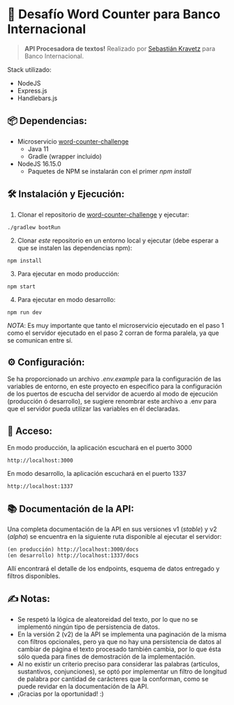 # 🚀 Desafío Word Counter para Banco Internacional

> **API Procesadora de textos!**
> Realizado por [Sebastián Kravetz](mailto:sebastiankravetz@icloud.com) para Banco Internacional.

Stack utilizado:

- NodeJS
- Express.js
- Handlebars.js

## 📦 Dependencias:

- Microservicio [word-counter-challenge](https://github.com/bi-lriveros/word-counter-challenge/)
  - Java 11
  - Gradle (wrapper incluido)
- NodeJS 16.15.0
  - Paquetes de NPM se instalarán con el primer _npm install_

## 🛠 Instalación y Ejecución:

1. Clonar el repositorio de [word-counter-challenge](https://github.com/bi-lriveros/word-counter-challenge/) y ejecutar:

```
./gradlew bootRun
```

2. Clonar _este_ repositorio en un entorno local y ejecutar (debe esperar a que se instalen las dependencias npm):

```
npm install
```

3. Para ejecutar en modo producción:

```
npm start
```

4. Para ejecutar en modo desarrollo:

```
npm run dev
```

_NOTA_: Es muy importante que tanto el microservicio ejecutado en el paso 1 como el servidor ejecutado en el paso 2 corran de forma paralela, ya que se comunican entre sí.

## ⚙️ Configuración:

Se ha proporcionado un archivo _.env.example_ para la configuración de las variables de entorno, en este proyecto en específico para la configuración de los puertos de escucha del servidor de acuerdo al modo de ejecución (producción ó desarrollo), se sugiere renombrar este archivo a .env para que el servidor pueda utilizar las variables en él declaradas.

## 🔐 Acceso:

En modo producción, la aplicación escuchará en el puerto 3000

```
http://localhost:3000
```

En modo desarrollo, la aplicación escuchará en el puerto 1337

```
http://localhost:1337
```

## 📚 Documentación de la API:

Una completa documentación de la API en sus versiones v1 (_stable_) y v2 (_alpha_) se encuentra en la siguiente ruta disponible al ejecutar el servidor:

```
(en producción) http://localhost:3000/docs
(en desarrollo) http://localhost:1337/docs
```

Allí encontrará el detalle de los endpoints, esquema de datos entregado y filtros disponibles.

## ✍️ Notas:

- Se respetó la lógica de aleatoreidad del texto, por lo que no se implementó ningún tipo de persistencia de datos.
- En la versión 2 (v2) de la API se implementa una paginación de la misma con filtros opcionales, pero ya que no hay una persistencia de datos al cambiar de página el texto procesado también cambia, por lo que ésta sólo queda para fines de demostración de la implementación.
- Al no existir un criterio preciso para considerar las palabras (articulos, sustantivos, conjunciones), se optó por implementar un filtro de longitud de palabra por cantidad de carácteres que la conforman, como se puede revidar en la documentación de la API.
- ¡Gracias por la oportunidad! :)
